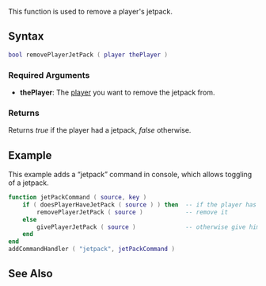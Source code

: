 This function is used to remove a player's jetpack.

Syntax
------

``` lua
bool removePlayerJetPack ( player thePlayer )
```

### Required Arguments

-   **thePlayer**: The [player](/docs/player.md "wikilink") you want to remove the jetpack from.

### Returns

Returns *true* if the player had a jetpack, *false* otherwise.

Example
-------

This example adds a “jetpack” command in console, which allows toggling of a jetpack.

``` lua
function jetPackCommand ( source, key )
    if ( doesPlayerHaveJetPack ( source ) ) then  -- if the player has a jetpack
        removePlayerJetPack ( source )            -- remove it
    else
        givePlayerJetPack ( source )              -- otherwise give him one
    end
end
addCommandHandler ( "jetpack", jetPackCommand )
```

See Also
--------
